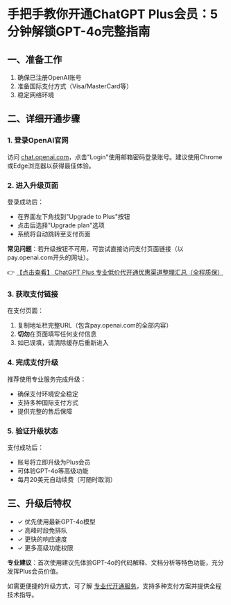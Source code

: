 # 手把手教你开通ChatGPT Plus会员：5分钟解锁GPT-4o完整指南

## 一、准备工作
1. 确保已注册OpenAI账号
2. 准备国际支付方式（Visa/MasterCard等）
3. 稳定网络环境

## 二、详细开通步骤

### 1. 登录OpenAI官网
访问 [chat.openai.com](https://bit.ly/DaiKai)，点击"Login"使用邮箱密码登录账号。建议使用Chrome或Edge浏览器以获得最佳体验。

### 2. 进入升级页面
登录成功后：
- 在界面左下角找到"Upgrade to Plus"按钮
- 点击后选择"Upgrade plan"选项
- 系统将自动跳转至支付页面

**常见问题**：若升级按钮不可用，可尝试直接访问支付页面链接（以pay.openai.com开头的网址）。

👉 [【点击查看】 ChatGPT Plus 专业低价代开通优惠渠道整理汇总（全程质保）](https://bit.ly/DaiKai)

### 3. 获取支付链接
在支付页面：
1. 复制地址栏完整URL（包含pay.openai.com的全部内容）
2. **切勿**在页面填写任何支付信息
3. 如已误填，请清除缓存后重新进入

### 4. 完成支付升级
推荐使用专业服务完成升级：
- 确保支付环境安全稳定
- 支持多种国际支付方式
- 提供完整的售后保障

### 5. 验证升级状态
支付成功后：
- 账号将立即升级为Plus会员
- 可体验GPT-4o等高级功能
- 每月20美元自动续费（可随时取消）

## 三、升级后特权
- ✓ 优先使用最新GPT-4o模型
- ✓ 高峰时段免排队
- ✓ 更快的响应速度
- ✓ 更多高级功能权限

**专业建议**：首次使用建议先体验GPT-4o的代码解释、文档分析等特色功能，充分发挥Plus会员价值。

如需更便捷的升级方式，可了解 [专业代开通服务](https://bit.ly/DaiKai)，支持多种支付方案并提供全程技术指导。